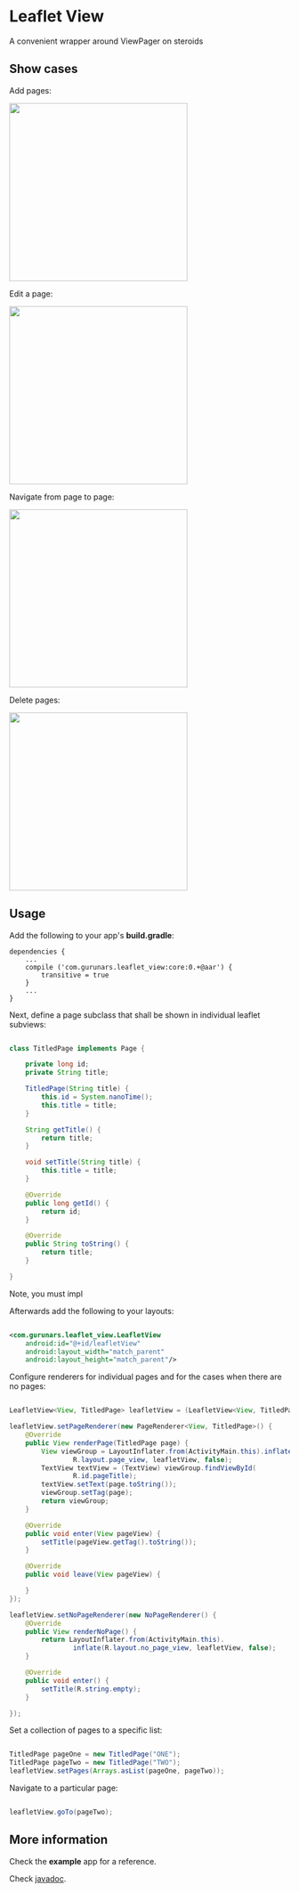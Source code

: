 # Leaflet View

A convenient wrapper around ViewPager on steroids

## Show cases

Add pages:

<img src="showcases/create.gif" width="320">

Edit a page:

<img src="showcases/edit.gif" width="320">

Navigate from page to page:

<img src="showcases/goto.gif" width="320">

Delete pages:

<img src="showcases/delete.gif" width="320">

## Usage

Add the following to your app's **build.gradle**:

    dependencies {
        ...
        compile ('com.gurunars.leaflet_view:core:0.+@aar') {
            transitive = true
        }
        ...
    }

Next, define a page subclass that shall be shown in individual leaflet
subviews:

```java

class TitledPage implements Page {

    private long id;
    private String title;

    TitledPage(String title) {
        this.id = System.nanoTime();
        this.title = title;
    }

    String getTitle() {
        return title;
    }

    void setTitle(String title) {
        this.title = title;
    }

    @Override
    public long getId() {
        return id;
    }

    @Override
    public String toString() {
        return title;
    }

}

```

Note, you must impl

Afterwards add the following to your layouts:

```xml

<com.gurunars.leaflet_view.LeafletView
    android:id="@+id/leafletView"
    android:layout_width="match_parent"
    android:layout_height="match_parent"/>

```

Configure renderers for individual pages and for the cases when there are no
pages:

```java

LeafletView<View, TitledPage> leafletView = (LeafletView<View, TitledPage>) findViewById(R.id.leafletView);

leafletView.setPageRenderer(new PageRenderer<View, TitledPage>() {
    @Override
    public View renderPage(TitledPage page) {
        View viewGroup = LayoutInflater.from(ActivityMain.this).inflate(
                R.layout.page_view, leafletView, false);
        TextView textView = (TextView) viewGroup.findViewById(
                R.id.pageTitle);
        textView.setText(page.toString());
        viewGroup.setTag(page);
        return viewGroup;
    }

    @Override
    public void enter(View pageView) {
        setTitle(pageView.getTag().toString());
    }

    @Override
    public void leave(View pageView) {

    }
});

leafletView.setNoPageRenderer(new NoPageRenderer() {
    @Override
    public View renderNoPage() {
        return LayoutInflater.from(ActivityMain.this).
                inflate(R.layout.no_page_view, leafletView, false);
    }

    @Override
    public void enter() {
        setTitle(R.string.empty);
    }

});

```

Set a collection of pages to a specific list:

```java

TitledPage pageOne = new TitledPage("ONE");
TitledPage pageTwo = new TitledPage("TWO");
leafletView.setPages(Arrays.asList(pageOne, pageTwo));

```

Navigate to a particular page:

```java

leafletView.goTo(pageTwo);

```

## More information

Check the **example** app for a reference.

Check [javadoc](https://gurunars.github.io/leaflet-view/).

